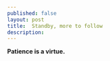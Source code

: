 ```yaml
---
published: false
layout: post
title:  Standby, more to follow
description: 
---
```


<div class="text-center" style="font-weight: bold">
Patience is a virtue.
</div>
